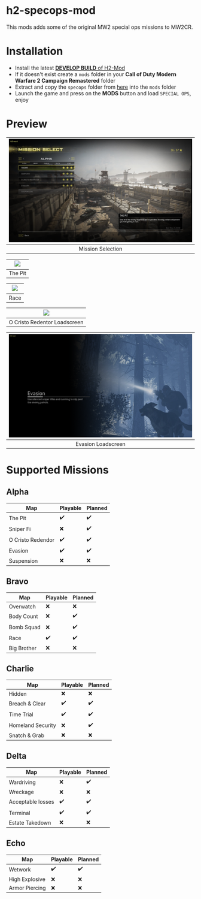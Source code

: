 # h2-specops-mod
This mods adds some of the original MW2 special ops missions to MW2CR. 

# Installation

* Install the latest [**DEVELOP BUILD** of H2-Mod](https://github.com/fedddddd/h2-mod#installation)
* If it doesn't exist create a `mods` folder in your **Call of Duty Modern Warfare 2 Campaign Remastered** folder
* Extract and copy the `specops` folder from [here](https://github.com/fedddddd/h2-specops-mod/releases) into the `mods` folder
* Launch the game and press on the **MODS** button and load `SPECIAL OPS`, enjoy

# Preview

| <img src="assets/github/frontend.png?raw=true" /> |
|:-:|
| Mission Selection |

| <img src="assets/github/pit.png?raw=true" /> |
|:-:|
| The Pit |

| <img src="assets/github/race.png?raw=true" /> |
|:-:|
| Race |

| <img src="assets/github/loadscreen_favela.png?raw=true" /> |
|:-:|
| O Cristo Redentor Loadscreen |

| <img src="assets/github/loadscreen_evasion.png?raw=true" /> |
|:-:|
| Evasion Loadscreen |

# Supported Missions

## Alpha
| Map  | Playable | Planned |
|-------------|-----|-----|
| The Pit  | ✔️ | ✔️ |
| Sniper Fi | ❌ | ✔️ |
| O Cristo Redendor | ✔️ | ✔️ |
| Evasion | ✔️ | ✔️ |
| Suspension | ❌ | ❌ |

## Bravo
| Map  | Playable | Planned |
|-------------|-----|-----|
| Overwatch  | ❌ | ❌ |
| Body Count | ❌ | ✔️ |
| Bomb Squad | ❌ | ✔️ |
| Race | ✔️ | ✔️ |
| Big Brother | ❌ | ❌ |

## Charlie
| Map  | Playable | Planned |
|-------------|-----|-----|
| Hidden  | ❌ | ❌ |
| Breach & Clear | ✔️ | ✔️ |
| Time Trial | ✔️ | ✔️ |
| Homeland Security | ❌ | ✔️ |
| Snatch & Grab | ❌ | ❌ |

## Delta
| Map  | Playable | Planned |
|-------------|-----|-----|
| Wardriving  | ❌ | ✔️ |
| Wreckage | ❌ | ❌ |
| Acceptable losses | ✔️ | ✔️ |
| Terminal | ✔️ | ✔️ |
| Estate Takedown | ❌ | ❌ |

## Echo
| Map  | Playable | Planned |
|-------------|-----|-----|
| Wetwork  | ✔️ | ✔️ |
| High Explosive | ❌ | ❌ |
| Armor Piercing | ❌ | ❌ |
